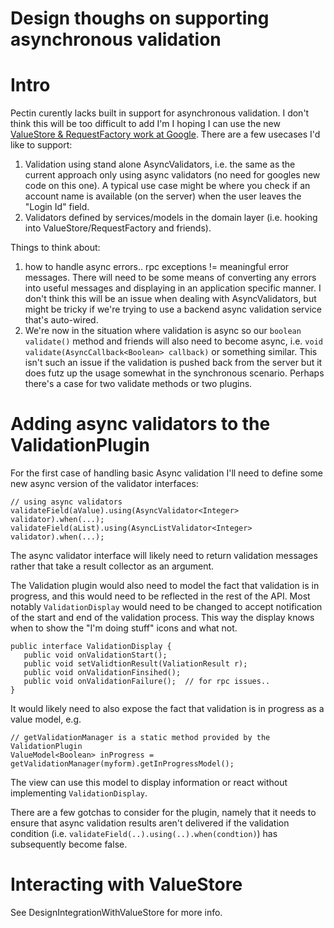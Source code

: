 # Design thoughs on supporting asynchronous validation #

# Intro #
Pectin curently lacks built in support for asynchronous validation.  I don't think this will be too difficult to add I'm I hoping I can use the new [ValueStore & RequestFactory work at Google](DesignIntegrationWithValueStore.md).  There are a few usecases I'd like to support:

  1. Validation using stand alone AsyncValidators, i.e. the same as the current approach only using async validators (no need for googles new code on this one).  A typical use case might be where you check if an account name is available (on the server) when the user leaves the "Login Id" field.
  1. Validators defined by services/models in the domain layer (i.e. hooking into ValueStore/RequestFactory and friends).

Things to think about:
  1. how to handle async errors.. rpc exceptions != meaningful error messages. There will need to be some means of converting any errors into useful messages and displaying in an application specific manner.  I don't think this will be an issue when dealing with AsyncValidators, but might be tricky if we're trying to use a backend async validation service that's auto-wired.
  1. We're now in the situation where validation is async so our `boolean validate()` method and friends will also need to become async, i.e. `void validate(AsyncCallback<Boolean> callback)` or something similar.  This isn't such an issue if the validation is pushed back from the server but it does futz up the usage somewhat in the synchronous scenario.  Perhaps there's a case for two validate methods or two plugins.

# Adding async validators to the ValidationPlugin #

For the first case of handling basic Async validation I'll need to define some new async version of the validator interfaces:
```
// using async validators
validateField(aValue).using(AsyncValidator<Integer> validator).when(...); 
validateField(aList).using(AsyncListValidator<Integer> validator).when(...); 
```

The async validator interface will likely need to return validation messages rather that take a result collector as an argument.

The Validation plugin would also need to model the fact that validation is in progress, and this would need to be reflected in the rest of the API.  Most notably `ValidationDisplay` would need to be changed to accept notification of the start and end of the validation process.  This way the display knows when to show the "I'm doing stuff" icons and what not.

```
public interface ValidationDisplay {
   public void onValidationStart();
   public void setValidtionResult(ValiationResult r);
   public void onValidationFinsihed();
   public void onValidationFailure();  // for rpc issues..
}
```

It would likely need to also expose the fact that validation is in progress as a value model, e.g.

```
// getValidationManager is a static method provided by the ValidationPlugin
ValueModel<Boolean> inProgress = getValidationManager(myform).getInProgressModel();
```

The view can use this model to display information or react without implementing `ValidationDisplay`.

There are a few gotchas to consider for the plugin, namely that it needs to ensure that async validation results aren't delivered if the validation condition (i.e. `validateField(..).using(..).when(condtion)`) has subsequently become false.


# Interacting with ValueStore #

See DesignIntegrationWithValueStore for more info.
